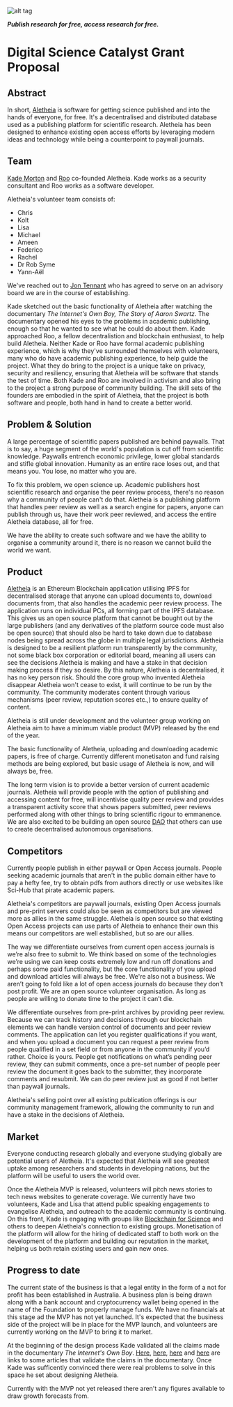 ![alt tag](https://cloud.githubusercontent.com/assets/24201238/24583976/ced4c43e-179f-11e7-9c40-c0988c346f55.png)

_**Publish research for free, access research for free.**_

# Digital Science Catalyst Grant Proposal

## Abstract

In short, [Aletheia](https://www.linkedin.com/pulse/aletheia-101-kade-morton/) is software for getting science published and into the hands of everyone, for free. It's a decentralised and distributed database used as a publishing platform for scientific research. Aletheia has been designed to enhance existing open access efforts by leveraging modern ideas and technology while being a counterpoint to paywall journals.

## Team

[Kade Morton](linkedin.com/in/kade-morton-34179283) and [Roo](https://github.com/roo2) co-founded Aletheia. Kade works as a security consultant and Roo works as a software developer.

Aletheia's volunteer team consists of:
* Chris
* Kolt
* Lisa
* Michael
* Ameen
* Federico
* Rachel
* Dr Rob Syme
* Yann-Aël

We've reached out to [Jon Tennant](http://fossilsandshit.com/) who has agreed to serve on an advisory board we are in the course of establishing.

Kade sketched out the basic functionality of Aletheia after watching the documentary *The Internet's Own Boy, The Story of Aaron Swartz*. The documentary opened his eyes to the problems in academic publishing, enough so that he wanted to see what he could do about them. Kade approached Roo, a fellow decentralistion and blockchain enthusiast, to help build Aletheia. Neither Kade or Roo have formal academic publishing experience, which is why they've surrounded themselves with volunteers, many who do have academic publishing experience, to help guide the project. What they do bring to the project is a unique take on privacy, security and resiliency, ensuring that Aletheia will be software that stands the test of time. Both Kade and Roo are involved in activism and also bring to the project a strong purpose of community building. The skill sets of the founders are embodied in the spirit of Aletheia, that the project is both software and people, both hand in hand to create a better world.

## Problem & Solution

A large percentage of scientific papers published are behind paywalls. That is to say, a huge segment of the world's population is cut off from scientific knowledge. Paywalls entrench economic privilege, lower global standards and stifle global innovation. Humanity as an entire race loses out, and that means you. You lose, no matter who you are.  

To fix this problem, we open science up. Academic publishers host scientific research and organise the peer review process, there's no reason why a community of people can't do that. Aletheia is a publishing platform that handles peer review as well as a search engine for papers, anyone can publish through us, have their work peer reviewed, and access the entire Aletheia database, all for free.

We have the ability to create such software and we have the ability to organise a community around it, there is no reason we cannot build the world we want.


## Product

[Aletheia](https://github.com/aletheia-foundation/aletheia-whitepaper/blob/master/WHITE-PAPER.md) is an Ethereum Blockchain application utilising IPFS for decentralised storage that anyone can upload documents to, download documents from, that also handles the academic peer review process. The application runs on individual PCs, all forming part of the IPFS database. This gives us an open source platform that cannot be bought out by the large publishers (and any derivatives of the platform source code must also be open source) that should also be hard to take down due to database nodes being spread across the globe in multiple legal jurisdictions. Aletheia is designed to be a resilient platform run transparently by the community, not some black box corporation or editorial board, meaning all users can see the decisions Aletheia is making and have a stake in that decision making process if they so desire. By this nature, Aletheia is decentralised, it has no key person risk. Should the core group who invented Aletheia disappear Aletheia won't cease to exist, it will continue to be run by the community. The community moderates content through various mechanisms (peer review, reputation scores etc.,) to ensure quality of content.

Aletheia is still under development and the volunteer group working on Aletheia aim to have a minimum viable product (MVP) released by the end of the year.

The basic functionality of Aletheia, uploading and downloading academic papers, is free of charge. Currently different monetisaton and fund raising methods are being explored, but basic usage of Aletheia is now, and will always be, free.

The long term vision is to provide a better version of current academic journals. Aletheia will provide people with the option of publishing and accessing content for free, will incentivise quality peer review and provides a transparent activity score that shows papers submitted, peer reviews performed along with other things to bring scientific rigour to emmanence. We are also excited to be building an open source [DAO](https://en.wikipedia.org/wiki/The_DAO_(organization)) that others can use to create decentralised autonomous organisations.

## Competitors

Currently people publish in either paywall or Open Access journals. People seeking academic journals that aren't in the public domain either have to pay a hefty fee, try to obtain pdfs from authors directly or use websites like Sci-Hub that pirate academic papers.

Aletheia's competitors are paywall journals, existing Open Access journals and pre-print servers could also be seen as competitors but are viewed more as allies in the same struggle. Aletheia is open source so that existing Open Access projects can use parts of Aletheia to enhance their own this means our competitors are well established, but so are our allies.

The way we differentiate ourselves from current open access journals is we’re also free to submit to. We think based on some of the technologies we’re using we can keep costs extremely low and run off donations and perhaps some paid functionality, but the core functionality of you upload and download articles will always be free. We're also not a business. We aren’t going to fold like a lot of open access journals do because they don’t post profit. We are an open source volunteer organisation. As long as people are willing to donate time to the project it can’t die.

We differentiate ourselves from pre-print archives by providing peer review. Because we can track history and decisions through our blockchain elements we can handle version control of documents and peer review comments. The application can let you register qualifications if you want, and when you upload a document you can request a peer review from people qualified in a set field or from anyone in the community if you’d rather. Choice is yours. People get notifications on what’s pending peer review, they can submit comments, once a pre-set number of people peer review the document it goes back to the submitter, they incorporate comments and resubmit. We can do peer review just as good if not better than paywall journals.

Aletheia's selling point over all existing publication offerings is our community management framework, allowing the community to run and have a stake in the decisions of Aletheia.

## Market

Everyone conducting research globally and everyone studying globally are potential users of Aletheia. It's expected that Aletheia will see greatest uptake among researchers and students in developing nations, but the platform will be useful to users the world over.

Once the Aletheia MVP is released, volunteers will pitch news stories to tech news websites to generate coverage. We currently have two volunteers, Kade and Lisa that attend public speaking engagements to evangelise Aletheia, and outreach to the academic community is continuing. On this front, Kade is engaging with groups like [Blockchain for Science](http://www.blockchainforscience.com/) and others to deepen Aletheia's connection to existing groups. Monetisation of the platform will allow for the hiring of dedicated staff to both work on the development of the platform and building our reputation in the market, helping us both retain existing users and gain new ones.

## Progress to date

The current state of the business is that a legal entity in the form of a not for profit has been established in Australia. A business plan is being drawn along with a bank account and cryptocurrency wallet being opened in the name of the Foundation to properly manage funds. We have no financials at this stage ad the MVP has not yet launched. It's expected that the business side of the project will be in place for the MVP launch, and volunteers are currently working on the MVP to bring it to market.

At the beginning of the design process Kade validated all the claims made in the documentary *The Internet's Own Boy*. [Here](https://medium.com/@jasonschmitt/can-t-disrupt-this-elsevier-and-the-25-2-billion-dollar-a-year-academic-publishing-business-aa3b9618d40a), [here](https://en.wikipedia.org/wiki/Elsevier#Criticism_and_controversies), [here](https://arstechnica.com/science/2008/11/elsevier-beyond-the-pale-of-scientific-respectability/) and [here](https://www.theguardian.com/science/2012/feb/02/academics-boycott-publisher-elsevier) are links to some articles that validate the claims in the documentary. Once Kade was sufficently convinced there were real problems to solve in this space he set about designing Aletheia.

Currently with the MVP not yet released there aren't any figures available to draw growth forecasts from.
